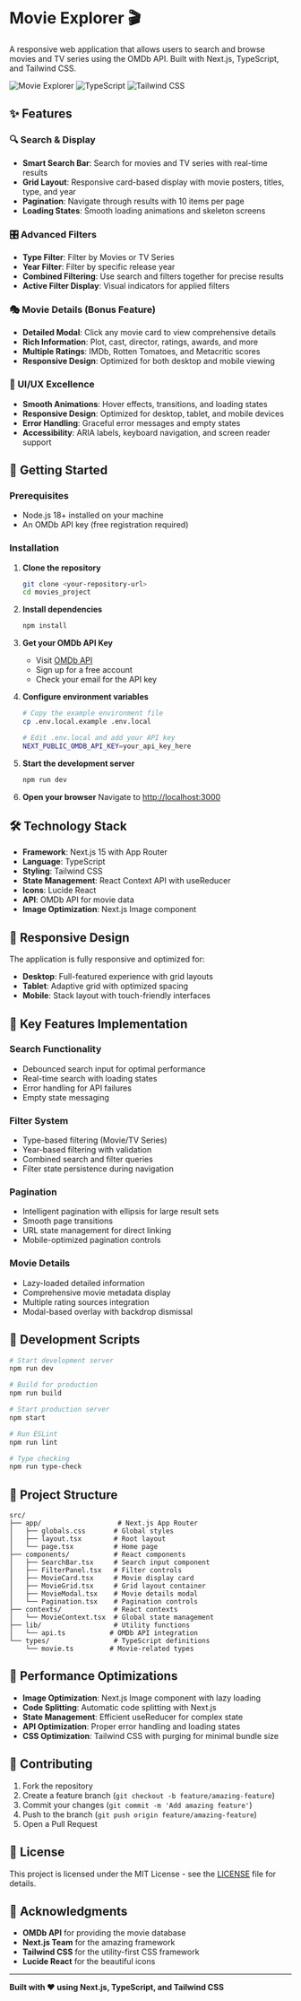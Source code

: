 # Movie Explorer 🎬

A responsive web application that allows users to search and browse movies and TV series using the OMDb API. Built with Next.js, TypeScript, and Tailwind CSS.

![Movie Explorer](https://img.shields.io/badge/Next.js-15-black?style=flat-square&logo=next.js)
![TypeScript](https://img.shields.io/badge/TypeScript-5-blue?style=flat-square&logo=typescript)
![Tailwind CSS](https://img.shields.io/badge/Tailwind-3-38bdf8?style=flat-square&logo=tailwind-css)

## ✨ Features

### 🔍 Search & Display
- **Smart Search Bar**: Search for movies and TV series with real-time results
- **Grid Layout**: Responsive card-based display with movie posters, titles, type, and year
- **Pagination**: Navigate through results with 10 items per page
- **Loading States**: Smooth loading animations and skeleton screens

### 🎛️ Advanced Filters
- **Type Filter**: Filter by Movies or TV Series
- **Year Filter**: Filter by specific release year
- **Combined Filtering**: Use search and filters together for precise results
- **Active Filter Display**: Visual indicators for applied filters

### 🎭 Movie Details (Bonus Feature)
- **Detailed Modal**: Click any movie card to view comprehensive details
- **Rich Information**: Plot, cast, director, ratings, awards, and more
- **Multiple Ratings**: IMDb, Rotten Tomatoes, and Metacritic scores
- **Responsive Design**: Optimized for both desktop and mobile viewing

### 🎨 UI/UX Excellence
- **Smooth Animations**: Hover effects, transitions, and loading states
- **Responsive Design**: Optimized for desktop, tablet, and mobile devices
- **Error Handling**: Graceful error messages and empty states
- **Accessibility**: ARIA labels, keyboard navigation, and screen reader support

## 🚀 Getting Started

### Prerequisites
- Node.js 18+ installed on your machine
- An OMDb API key (free registration required)

### Installation

1. **Clone the repository**
   ```bash
   git clone <your-repository-url>
   cd movies_project
   ```

2. **Install dependencies**
   ```bash
   npm install
   ```

3. **Get your OMDb API Key**
   - Visit [OMDb API](http://www.omdbapi.com/apikey.aspx)
   - Sign up for a free account
   - Check your email for the API key

4. **Configure environment variables**
   ```bash
   # Copy the example environment file
   cp .env.local.example .env.local
   
   # Edit .env.local and add your API key
   NEXT_PUBLIC_OMDB_API_KEY=your_api_key_here
   ```

5. **Start the development server**
   ```bash
   npm run dev
   ```

6. **Open your browser**
   Navigate to [http://localhost:3000](http://localhost:3000)

## 🛠️ Technology Stack

- **Framework**: Next.js 15 with App Router
- **Language**: TypeScript
- **Styling**: Tailwind CSS
- **State Management**: React Context API with useReducer
- **Icons**: Lucide React
- **API**: OMDb API for movie data
- **Image Optimization**: Next.js Image component

## 📱 Responsive Design

The application is fully responsive and optimized for:
- **Desktop**: Full-featured experience with grid layouts
- **Tablet**: Adaptive grid with optimized spacing
- **Mobile**: Stack layout with touch-friendly interfaces

## 🎯 Key Features Implementation

### Search Functionality
- Debounced search input for optimal performance
- Real-time search with loading states
- Error handling for API failures
- Empty state messaging

### Filter System
- Type-based filtering (Movie/TV Series)
- Year-based filtering with validation
- Combined search and filter queries
- Filter state persistence during navigation

### Pagination
- Intelligent pagination with ellipsis for large result sets
- Smooth page transitions
- URL state management for direct linking
- Mobile-optimized pagination controls

### Movie Details
- Lazy-loaded detailed information
- Comprehensive movie metadata display
- Multiple rating sources integration
- Modal-based overlay with backdrop dismissal

## 🔧 Development Scripts

```bash
# Start development server
npm run dev

# Build for production
npm run build

# Start production server
npm start

# Run ESLint
npm run lint

# Type checking
npm run type-check
```

## 📂 Project Structure

```
src/
├── app/                   # Next.js App Router
│   ├── globals.css       # Global styles
│   ├── layout.tsx        # Root layout
│   └── page.tsx          # Home page
├── components/           # React components
│   ├── SearchBar.tsx     # Search input component
│   ├── FilterPanel.tsx   # Filter controls
│   ├── MovieCard.tsx     # Movie display card
│   ├── MovieGrid.tsx     # Grid layout container
│   ├── MovieModal.tsx    # Movie details modal
│   └── Pagination.tsx    # Pagination controls
├── contexts/             # React contexts
│   └── MovieContext.tsx  # Global state management
├── lib/                  # Utility functions
│   └── api.ts           # OMDb API integration
└── types/                # TypeScript definitions
    └── movie.ts         # Movie-related types
```

## 🌟 Performance Optimizations

- **Image Optimization**: Next.js Image component with lazy loading
- **Code Splitting**: Automatic code splitting with Next.js
- **State Management**: Efficient useReducer for complex state
- **API Optimization**: Proper error handling and loading states
- **CSS Optimization**: Tailwind CSS with purging for minimal bundle size

## 🤝 Contributing

1. Fork the repository
2. Create a feature branch (`git checkout -b feature/amazing-feature`)
3. Commit your changes (`git commit -m 'Add amazing feature'`)
4. Push to the branch (`git push origin feature/amazing-feature`)
5. Open a Pull Request

## 📄 License

This project is licensed under the MIT License - see the [LICENSE](LICENSE) file for details.

## 🙏 Acknowledgments

- **OMDb API** for providing the movie database
- **Next.js Team** for the amazing framework
- **Tailwind CSS** for the utility-first CSS framework
- **Lucide React** for the beautiful icons

---

**Built with ❤️ using Next.js, TypeScript, and Tailwind CSS**
